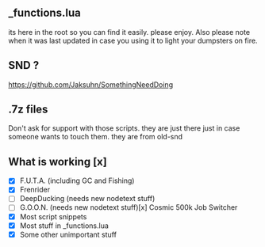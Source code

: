 ## _functions.lua
its here in the root so you can find it easily.
please enjoy.
Also please note when it was last updated in case you using it to light your dumpsters on fire.

## SND ?
https://github.com/Jaksuhn/SomethingNeedDoing

## .7z files
Don't ask for support with those scripts.  they are just there just in case someone wants to touch them. they are from old-snd

## What is working [x]
 - [x] F.U.T.A. (including GC and Fishing)
 - [x] Frenrider
 - [ ] DeepDucking (needs new nodetext stuff)
 - [ ] G.O.O.N. (needs new nodetext stuff)[x] Cosmic 500k Job Switcher
 - [x] Most script snippets
 - [x] Most stuff in _functions.lua
 - [x] Some other unimportant stuff
